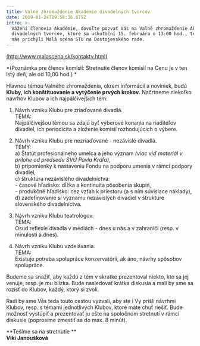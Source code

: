 ```yaml
---
title: Valné zhromaždenie Akadémie divadelných tvorcov
date: 2019-01-24T19:58:36.879Z
intro: >-
  Vážení členovia Akadémie, dovoľte pozvať Vás na Valné zhromaždenie Akadémie
  divadelných tvorcov, ktoré sa uskutoční 15. februára o 13:00 hod., tento krát
  nás prichýli Malá scéna STU na Dostojevského rade.
---
```

[(http://www.malascena.sk/kontakty.html)](http://www.malascena.sk/kontakty.html)

*(Poznámka pre členov komisií: Stretnutie členov komisií na Cenu je v ten istý deň, ale od 10,00 hod.)*

Hlavnou témou Valného zhromaždenia, okrem informácií a noviniek, budú **Kluby, ich konštituovanie a vytýčenie prvých krokov.** Načrtneme niekoľko návrhov Klubov a ich najpálčivejších tém:

1. Návrh vzniku Klubu pre zriaďované divadlá.\
TÉMA:\
Najpálčivejšou témou sa zdajú byť výberové konania na riaditeľov divadiel, ich periodicita a zloženie komisií rozhodujúcich o výbere.

2. Návrh vzniku Klubu pre nezriaďované - nezávislé divadlá.\
TÉMY:\
a) Štatút profesionálneho umelca a jeho význam *(viac viď materiál v prílohe od predsedu SVÚ Pavla Kráľa)*,\
b) pripomienky k nastaveniu Fondu na podporu umenia v rámci podpory divadiel,\
c) štruktúra nezávislého divadelníctva:\
\- časové hľadisko: dĺžka a kontinuita pôsobenia skupín,\
\- produkčné hľadisko: cez vzťah k priestoru (a s ním súvisiace                                                                                                           náklady),\
d) zadefinovanie si významu nezávislých divadiel v štruktúre slovenského divadelníctva.

3. Návrh vzniku Klubu teatrológov.\
TÉMA:\
Osud reflexie divadla v médiách - dnes u nás a v zahraničí (resp. v minulosti a dnes).

4. Návrh vzniku Klubu vzdelávania.\
TÉMA:\
Existuje potreba spolupráce konzervatórií, ak áno, návrhy spôsobov spolupráce.

Budeme sa snažiť, aby každú z tém v skratke prezentoval niekto, kto sa jej venuje, resp. je mu blízka. Bude nasledovať krátka diskusia a mali by sme sa rozísť do Klubov, každý, ktorý si zvolí.

Radi by sme Vás teda touto cestou vyzvali, aby ste i Vy prišli návrhmi Klubov, resp. s témami jednotlivých Klubov, ktoré máte chuť riešiť. Bude možnosť vystúpiť a prezentovať ju ešte na spoločnom stretnutí v rámci diskusie (poprosíme zmestiť sa do max. 8 minút). 

**Tešíme sa na stretnutie**\
**Viki Janoušková**
